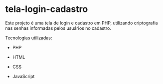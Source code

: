 # tela-login-cadastro
Este projeto é uma tela de login e cadastro em PHP, utilizando criptografia nas senhas informadas pelos usuários no cadastro.

Tecnologias utilizadas:

- PHP

- HTML

- CSS

- JavaScript
